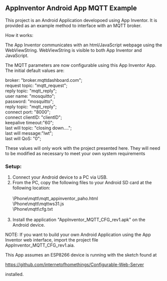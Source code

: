 <h2><strong>AppInventor Android App MQTT Example</strong></h2>

This project is an Android Application developoed using App Inventor.
It is provided as an example method to interface with an MQTT broker.

How it works:

The App Inventor communicates with an html/JavaScript webpage using
the WebViewString. WebViewString is visible to both App Inventor and JavaScript.

The MQTT parameters are now configurable using this App Inventor App. The initial
default values are:

broker:           "broker.mqttdashboard.com";<br>
request topic:    "mqtt_request";<br>
reply topic:      "mqtt_reply";<br>
user name:        "mosquitto";<br>
password:         "mosquitto";<br>
reply topic:      "mqtt_reply";<br>
connect port:     "8000";<br>
connect clientID: "clientID";<br>
keepalive timeout:"60";<br>
last will topic:  "closing down....";<br>
last will message:"lwt";<br>
last will QoS:    "0";<br>

These values will only work with the project presented here. They will need to be 
modified as necessary to meet your own system requirements

<strong><h3>Setup:</h3></strong>

1. Connect your Android device to a PC via USB.
2. From the PC, copy the following files to your Android SD card at the following location:<br><br>
   <ANDROID NAME ON PC>\Phone\mqtt\mqtt_appinventor_paho.html<br>
   <ANDROID NAME ON PC>\Phone\mqtt\mqttws31.js<br>
   <ANDROID NAME ON PC>\Phone\mqtt\cfg.txt<br><br>
3. Install the application "AppInventor_MQTT_CFG_rev1.apk" on the Android device.

NOTE: If you want to build your own Android Application using the App Inventor web interface,
import the project file AppInventor_MQTT_CFG_rev1.aia.

This App assumes an ESP8266 device is running with the sketch found at 

https://github.com/internetofhomethings/Configurable-Web-Server

installed.
